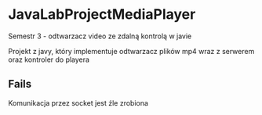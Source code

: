 # JavaLabProjectMediaPlayer
Semestr 3 - odtwarzacz video ze zdalną kontrolą w javie

Projekt z javy, który implementuje odtwarzacz plików mp4 wraz z serwerem oraz
kontroler do playera

## Fails

Komunikacja przez socket jest źle zrobiona

